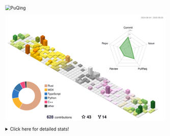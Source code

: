 ![PuQing](https://user-images.githubusercontent.com/27223114/171565019-9a56fae6-b08b-421f-99db-7e830da42371.png)

![](./profile-3d-contrib/profile-season-animate.svg)

<details>
<summary>Click here for detailed stats!</summary>

<!--START_SECTION:waka-->
![Lines of code](https://img.shields.io/badge/From%20Hello%20World%20I%27ve%20Written-2.4%20million%20lines%20of%20code-blue)

**🐱 My GitHub Data** 

> 📦 451.7 kB Used in GitHub's Storage 
 > 
> 🏆 319 Contributions in the Year 2025
 > 
> 🚫 Not Opted to Hire
 > 
> 📜 32 Public Repositories 
 > 
> 🔑 34 Private Repositories 
 > 
**I'm an Early 🐤** 

```text
🌞 Morning                859 commits         ██░░░░░░░░░░░░░░░░░░░░░░░   09.58 % 
🌆 Daytime                3836 commits        ███████████░░░░░░░░░░░░░░   42.77 % 
🌃 Evening                2161 commits        ██████░░░░░░░░░░░░░░░░░░░   24.09 % 
🌙 Night                  2113 commits        ██████░░░░░░░░░░░░░░░░░░░   23.56 % 
```


📊 **This Week I Spent My Time On** 

```text
💬 Programming Languages: 
Python                   5 hrs 15 mins       ██████████████░░░░░░░░░░░   54.73 % 
Swift                    1 hr 1 min          ███░░░░░░░░░░░░░░░░░░░░░░   10.67 % 
Rust                     39 mins             ██░░░░░░░░░░░░░░░░░░░░░░░   06.79 % 
TypeScript               34 mins             ██░░░░░░░░░░░░░░░░░░░░░░░   06.05 % 
JSON                     34 mins             █░░░░░░░░░░░░░░░░░░░░░░░░   05.98 % 

🔥 Editors: 
VS Code                  9 hrs 36 mins       █████████████████████████   100.00 % 

💻 Operating System: 
Linux                    5 hrs 59 mins       ████████████████░░░░░░░░░   62.38 % 
WSL                      2 hrs 31 mins       ███████░░░░░░░░░░░░░░░░░░   26.32 % 
Mac                      1 hr 5 mins         ███░░░░░░░░░░░░░░░░░░░░░░   11.31 % 
```


<!--END_SECTION:waka-->
</details>
